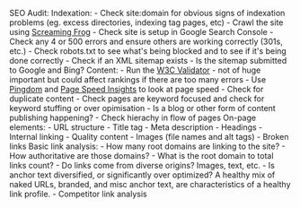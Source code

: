 SEO Audit:
	Indexation:
		- Check site:domain for obvious signs of indexation problems (eg. excess directories, indexing tag pages, etc)
		- Crawl the site using [Screaming Frog](http://www.screamingfrog.co.uk/seo-spider/)
		- Check site is setup in Google Search Console
		- Check any 4 or 500 errors and ensure others are working correctly (301s, etc.)
		- Check robots.txt to see what's being blocked and to see if it's being done correctly
		- Check if an XML sitemap exists
		- Is the sitemap submitted to Google and Bing?
	Content:
	- Run the [W3C Validator](http://validator.w3.org/) - not of huge important but could affect rankings if there are too many errors
	- Use [Pingdom](http://tools.pingdom.com/) and [Page Speed Insights](https://developers.google.com/speed/pagespeed/insights_extensions) to look at page speed
	- Check for duplicate content
	- Check pages are keyword focused and check for keyword stuffing or over opimisation
	- Is a blog or other form of content publishing happening?
	- Check hierachy in flow of pages 
	On-page elements:
	- URL structure
	- Title tag
	- Meta description
	- Headings
	- Internal linking
	- Quality content
	- Images (file names and alt tags)
	- Broken links
	Basic link analysis:
	- How many root domains are linking to the site?
	- How authoritative are those domains?
	- What is the root domain to total links count?
	- Do links come from diverse origins? Images, text, etc.
	- Is anchor text diversified, or significantly over optimized? A healthy mix of naked URLs, branded, and misc anchor text, are characteristics of a healthy link profile.
	- Competitor link analysis